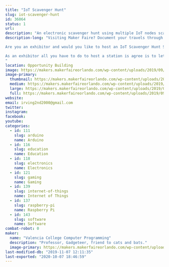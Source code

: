 ```yaml
---
title: "IoT Scavenger Hunt"
slug: iot-scavenger-hunt
id: 36064
status: 1
url: 
description: "An electronic scavenger hunt using multiple IoT nodes scattered throughout Maker Faire. "
description-long: "Visiting Maker Faire? Document your travels through Maker Faire by entering your secret code on the IoT node at each participating exhibit.  Track your progress and compete to visit more exhibits than your friends in a set period of time.  Win swag and get a certificate mapping your participation.

Are you an exhibitor and would you like to host an IoT Scavenger Hunt Station?

As an exhibitor all you have to do to host a station is agree is to let us put the station somewhere in your booth accessible to the public, and let us plug it into your power strip.   We're hoping that the Scavenger Hunt will encourage folks to roam more widely around Maker Faire, and bring them into contact with more exhibitors.
"
location: Opportunity Building
image: https://makers.makerfaireorlando.com/wp-content/uploads/2019/09/new_box-1.jpg
image-primary:
  thumbnail: https://makers.makerfaireorlando.com/wp-content/uploads/2019/09/new_box-1-150x150.jpg
  medium: https://makers.makerfaireorlando.com/wp-content/uploads/2019/09/new_box-1-225x300.jpg
  large: https://makers.makerfaireorlando.com/wp-content/uploads/2019/09/new_box-1.jpg
  full: https://makers.makerfaireorlando.com/wp-content/uploads/2019/09/new_box-1.jpg
website: 
email: irving2nd2000@gmail.com
twitter: 
instagram: 
facebook: 
youtube: 
categories:
  - id: 111
    slug: arduino
    name: Arduino
  - id: 116
    slug: education
    name: Education
  - id: 118
    slug: electronics
    name: Electronics
  - id: 121
    slug: gaming
    name: Gaming
  - id: 139
    slug: internet-of-things
    name: Internet of Things
  - id: 137
    slug: raspberry-pi
    name: Raspberry Pi
  - id: 143
    slug: software
    name: Software
combat-robot: 0
maker:
  name: "Valencia College Computer Programming"
  description: "Professor, Gadgeteer, friend to cats and bats."
  image-primary: https://makers.makerfaireorlando.com/wp-content/uploads/2015/06/trailer_park_computers_greenie_and_gaz-1024x612.jpg
last-modified-db: "2019-11-07 12:11:35"
last-exported: "2020-10-07 18:46:59"
---
```

